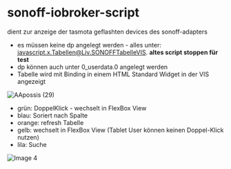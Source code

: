 # sonoff-iobroker-script

dient zur anzeige der tasmota geflashten devices des sonoff-adapters

- es müssen keine dp angelegt werden - alles unter: javascript.x.Tabellen@Liv.SONOFFTabelleVIS. **altes script stoppen für test**
- dp können auch unter 0_userdata.0 angelegt werden
- Tabelle wird mit Binding in einem HTML Standard Widget in der VIS angezeigt

![AApossis (29)](https://user-images.githubusercontent.com/18462890/112440001-12f3dc80-8d4a-11eb-9893-eae7c5218ba1.gif)

- grün: DoppelKlick - wechselt in FlexBox View
- blau: Soriert nach Spalte
- orange: refresh Tabelle
- gelb: wechselt in FlexBox View (Tablet User können keinen Doppel-Klick nutzen)
- lila: Suche 

![Image 4](https://user-images.githubusercontent.com/18462890/112441908-a24dbf80-8d4b-11eb-8f83-3ad122fef7a8.png)





